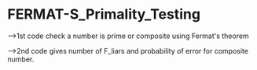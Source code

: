 # FERMAT-S_Primality_Testing

-->1st code check a number is prime or composite 
   using Fermat's theorem

-->2nd code gives number of F_liars and probability of error for composite number.
